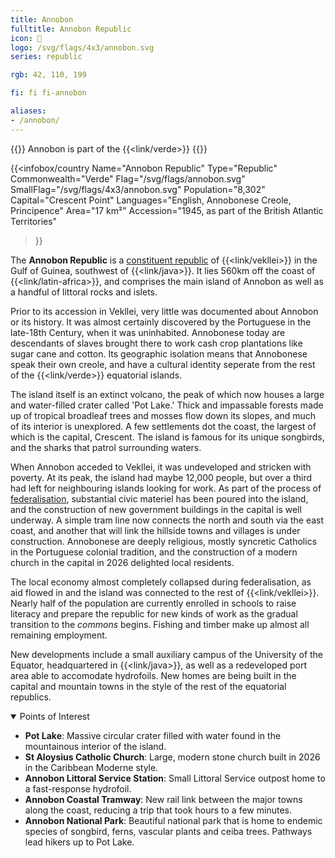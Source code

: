 ```yaml
---
title: Annobon
fulltitle: Annobon Republic
icon: 🥥
logo: /svg/flags/4x3/annobon.svg
series: republic

rgb: 42, 110, 199

fi: fi fi-annobon

aliases:
- /annobon/
---
```

{{<note series>}}
Annobon is part of the {{<link/verde>}}
{{</note>}}

{{<infobox/country
	 Name="Annobon Republic"
	 Type="Republic"
	 Commonwealth="Verde"
	 Flag="/svg/flags/annobon.svg"
	 SmallFlag="/svg/flags/4x3/annobon.svg"
	 Population="8,302"
	 Capital="Crescent Point"
	 Languages="English, Annobonese Creole, Principence"
	 Area="17 km²"
	 Accession="1945, as part of the British Atlantic Territories"
 >}}

The <span class="fi fi-annobon"></span> **Annobon Republic** is a [constituent republic](/republics/) of {{<link/vekllei>}} in the Gulf of Guinea, southwest of {{<link/java>}}. It lies 560km off the coast of {{<link/latin-africa>}}, and comprises the main island of Annobon as well as a handful of littoral rocks and islets.

Prior to its accession in Vekllei, very little was documented about Annobon or its history. It was almost certainly discovered by the Portuguese in the late-18th Century, when it was uninhabited. Annobonese today are descendants of slaves brought there to work cash crop plantations like sugar cane and cotton. Its geographic isolation means that Annobonese speak their own creole, and have a cultural identity seperate from the rest of the {{<link/verde>}} equatorial islands.

The island itself is an extinct volcano, the peak of which now houses a large and water-filled crater called 'Pot Lake.' Thick and impassable forests made up of tropical broadleaf trees and mosses flow down its slopes, and much of its interior is unexplored. A few settlements dot the coast, the largest of which is the capital, Crescent. The island is famous for its unique songbirds, and the sharks that patrol surrounding waters.

When Annobon acceded to Vekllei, it was undeveloped and stricken with poverty. At its peak, the island had maybe 12,000 people, but over a third had left for neighbouring islands looking for work. As part of the process of [federalisation](/federalisation/), substantial civic materiel has been poured into the island, and the construction of new government buildings in the capital is well underway. A simple tram line now connects the north and south via the east coast, and another that will link the hillside towns and villages is under construction. Annobonese are deeply religious, mostly syncretic Catholics in the Portuguese colonial tradition, and the construction of a modern church in the capital in 2026 delighted local residents.

The local economy almost completely collapsed during federalisation, as aid flowed in and the island was connected to the rest of {{<link/vekllei>}}. Nearly half of the population are currently enrolled in schools to raise literacy and prepare the republic for new kinds of work as the gradual transition to the *commons* begins. Fishing and timber make up almost all remaining employment.

New developments include a small auxiliary campus of the University of the Equator, headquartered in {{<link/java>}}, as well as a redeveloped port area able to accomodate hydrofoils. New homes are being built in the capital and mountain towns in the style of the rest of the equatorial republics.

<details open>
<summary>Points of Interest</summary>

* **Pot Lake**: Massive circular crater filled with water found in the mountainous interior of the island.
* **St Aloysius Catholic Church**: Large, modern stone church built in 2026 in the Caribbean Moderne style.
* **Annobon Littoral Service Station**: Small Littoral Service outpost home to a fast-response hydrofoil.
* **Annobon Coastal Tramway**: New rail link between the major towns along the coast, reducing a trip that took hours to a few minutes.
* **Annobon National Park**: Beautiful national park that is home to endemic species of songbird, ferns, vascular plants and ceiba trees. Pathways lead hikers up to Pot Lake.
</details>

